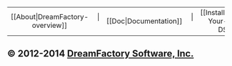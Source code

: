 <div align="center">
<table border=0 cellspacing=2 cellpadding=8 width="100%" align=center><tr align=center>
<td align=center>[[About|DreamFactory-overview]]</td><td align=center>&nbsp;<span textMuted="true" class="text-muted">|</span>&nbsp;</td>
<td align=center>[[Doc|Documentation]]</td><td align=center>&nbsp;<span textMuted="true" class="text-muted">|</span>&nbsp;</td>
<td align=center>[[Install|Getting-Your-Own-DSP]]</td><td align=center>&nbsp;<span textMuted="true" class="text-muted">|</span>&nbsp;</td></td>
<td align=center>[[Community|platform-and-community]]</td>
</tr></table>
</div>

<p align="center">
<h2>&copy; 2012-2014 <a href="https://www.dreamfactory.com/" target="_blank">DreamFactory Software, Inc.</a></h2>
</p>

[dfcom]: https://www.dreamfactory.com/  "DreamFactory.com"